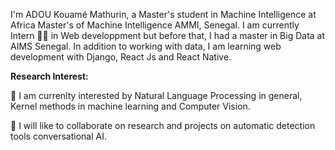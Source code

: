 

I'm ADOU Kouamé Mathurin, a Master's student in Machine Intelligence at Africa Master's of Machine Intelligence AMMI, Senegal. I am currently Intern 🙍🏽‍ in Web developpment but before that, I had a master in Big Data at AIMS Senegal. In addition to working with data, I am learning web development with Django, React Js and React Native.

**Research Interest:**

🔭 I am currenlty interested by Natural Language Processing in general, Kernel methods in machine learning and Computer Vision.

👯 I will like to collaborate on research and projects on automatic detection tools conversational AI.
<!-- 📫 You can reach me at Toadoum -->
<!-- 😄 Pronouns: he/him -->
<!-- 📝Resume -->


<!-- - 👋 Hi, I’m @AKMADOU -->
<!-- - 👀 I’m interested in ... -->
<!-- - 🌱 I’m currently learning ... -->
<!-- - 💞️ I’m looking to collaborate on ... -->
<!-- - 📫 How to reach me ... -->

<!---
AKMADOU/AKMADOU is a ✨ special ✨ repository because its `README.md` (this file) appears on your GitHub profile.
You can click the Preview link to take a look at your changes.
--->
